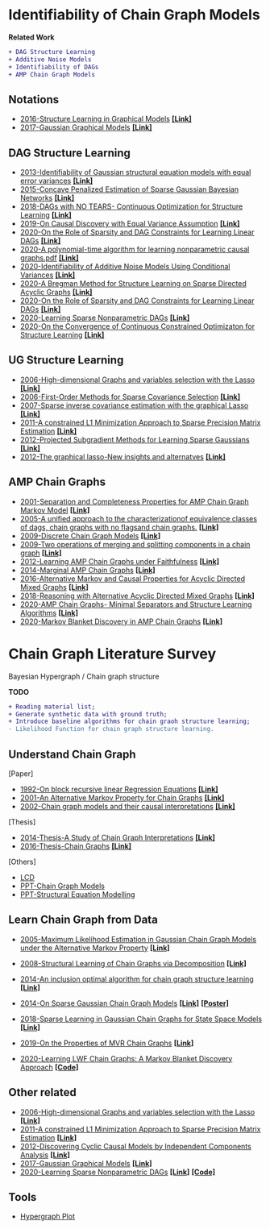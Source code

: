 # Identifiability of Chain Graph Models
**Related Work**
```diff
+ DAG Structure Learning
+ Additive Noise Models
+ Identifiability of DAGs
+ AMP Chain Graph Models 
```
## Notations
- [2016-Structure Learning in Graphical Models](Papers/2016-Structure%20Learning%20in%20Graphical%20Models.pdf) [**[Link]**](https://arxiv.org/abs/1606.02359)
- [2017-Gaussian Graphical Models](Papers/2017-Gaussian%20Graphical%20Models.pdf)  [**[Link]**](https://arxiv.org/pdf/1707.04345.pdf)


## DAG Structure Learning
- [2013-Identifiability of Gaussian structural equation models with equal error variances](Papers/2013-Identifiability%20of%20Gaussian%20structural%20equation%20models%20with%20equal%20error%20variances.pdf) [**[Link]**](https://arxiv.org/abs/1205.2536)
- [2015-Concave Penalized Estimation of Sparse Gaussian Bayesian Networks]() [**[Link]**](https://www.jmlr.org/papers/volume16/aragam15a/aragam15a.pdf)
- [2018-DAGs with NO TEARS- Continuous Optimization for Structure Learning](Papers/2018-DAGs%20with%20NO%20TEARS-%20Continuous%20Optimization%20for%20Structure%20Learning.pdf) [**[Link]**](https://arxiv.org/abs/1803.01422)
- [2019-On Causal Discovery with Equal Variance Assumption](Papers/2019-On%20Causal%20Discovery%20with%20Equal%20Variance%20Assumption.pdf) [**[Link]**](https://arxiv.org/abs/1807.03419)
- [2020-On the Role of Sparsity and DAG Constraints for Learning Linear DAGs](Papers/2020-On%20the%20Role%20of%20Sparsity%20and%20DAG%20Constraints%20for%20Learning%20Linear%20DAGs.pdf) [**[Link]**](https://neurips.cc/virtual/2020/public/poster_d04d42cdf14579cd294e5079e0745411.html)
- [2020-A polynomial-time algorithm for learning nonparametric causal graphs.pdf](Papers/2020-A%20polynomial-time%20algorithm%20for%20learning%20nonparametric%20causal%20graphs.pdf) [**[Link]**](https://arxiv.org/abs/2006.11970)
- [2020-Identifiability of Additive Noise Models Using Conditional Variances](Papers/2020-Identifiability%20of%20Additive%20Noise%20Models%20Using%20Conditional%20Variances.pdf)  [**[Link]**](https://jmlr.org/papers/v21/19-664.html)
- [2020-A Bregman Method for Structure Learning on Sparse Directed Acyclic Graphs](Papers/2020-A%20Bregman%20Method%20for%20Structure%20Learning%20on%20Sparse%20Directed%20Acyclic%20Graphs.pdf) [**[Link]**](https://arxiv.org/abs/2011.02764)
- [2020-On the Role of Sparsity and DAG Constraints for Learning Linear DAGs](Papers/2020-On%20the%20Role%20of%20Sparsity%20and%20DAG%20Constraints%20for%20Learning%20Linear%20DAGs.pdf) [**[Link]**](https://arxiv.org/abs/2006.10201)
- [2020-Learning Sparse Nonparametric DAGs](Papers/2020-Learning%20Sparse%20Nonparametric%20DAGs.pdf) [**[Link]**](http://proceedings.mlr.press/v108/zheng20a.html)
- [2020-On the Convergence of Continuous Constrained Optimizaton for Structure Learning](Papers/2020-On%20the%20Convergence%20of%20Continuous%20Constrained%20Optimizaton%20for%20Structure%20Learning.pdf) [**[Link]**](https://arxiv.org/abs/2011.11150)


## UG Structure Learning
- [2006-High-dimensional Graphs and variables selection with the Lasso](Papers/2006-High-dimensional%20Graphs%20and%20variables%20selection%20with%20the%20Lasso.pdf) [**[Link]**](https://arxiv.org/pdf/math/0608017.pdf)
- [2006-First-Order Methods for Sparse Covariance Selection](Papers/2006-First-Order%20Methods%20for%20Sparse%20Covariance%20Selection.pdf) [**[Link]**](https://arxiv.org/abs/math/0609812)
- [2007-Sparse inverse covariance estimation with the graphical Lasso](Papers/2007-Sparse%20inverse%20covariance%20estimation%20with%20the%20graphical%20Lasso.pdf)  [**[Link]**](http://statweb.stanford.edu/~tibs/ftp/graph.pdf)
- [2011-A constrained L1 Minimization Approach to Sparse Precision Matrix Estimation]()  [**[Link]**](https://arxiv.org/abs/1102.2233)
- [2012-Projected Subgradient Methods for Learning Sparse Gaussians](Papers/2012-Projected%20Subgradient%20Methods%20for%20Learning%20Sparse%20Gaussians.pdf) [**[Link]**](https://arxiv.org/abs/1206.3249)
- [2012-The graphical lasso-New insights and alternatves](Papers/2012-The%20graphical%20lasso-New%20insights%20and%20alternatves.pdf)  [**[Link]**](https://arxiv.org/abs/1111.5479)


## AMP Chain Graphs
- [2001-Separation and Completeness Properties for AMP Chain Graph Markov Model](Papers/2001-Separation%20and%20Completeness%20Properties%20for%20AMP%20Chain%20Graph%20Markov%20Model.pdf) [**[Link]**](https://www.jstor.org/stable/2699950?seq=1#metadata_info_tab_contents)
- [2005-A unified approach to the characterizationof equivalence classes of dags, chain graphs with no flagsand chain graphs.](Papers/2005-A%20Unified%20Approach%20to%20the%20Characterization%20of%20Equivalence%20Classes%20of%20DAGs%2C%20Chain%20Graphs%20with%20no%20Flags%20and%20Chain%20Graphs.pdf)  [**[Link]**](https://onlinelibrary.wiley.com/doi/abs/10.1111/j.1467-9469.2005.00422.x)
- [2009-Discrete Chain Graph Models](Papers/2009-Discrete%20Chain%20Graph%20Models.pdf)  [**[Link]**](https://projecteuclid.org/download/pdfview_1/euclid.bj/1251463279)
- [2009-Two operations of merging and splitting components in a chain graph](Papers/2009-Two%20operations%20of%20merging%20and%20splitting%20components%20in%20a%20chain%20graph.pdf)  [**[Link]**](https://dml.cz/bitstream/handle/10338.dmlcz/140074/Kybernetika_45-2009-2_3.pdf)
- [2012-Learning AMP Chain Graphs under Faithfulness](Papers/2012-Learning%20AMP%20Chain%20Graphs%20under%20Faithfulness.pdf)  [**[Link]**](http://leo.ugr.es/pgm2012/submissions/pgm2012_submission_7.pdf)
- [2014-Marginal AMP Chain Graphs](Papers/2014-Marginal%20AMP%20Chain%20Graphs.pdf)   [**[Link]**](https://www.sciencedirect.com/science/article/pii/S0888613X14000498)
- [2016-Alternative Markov and Causal Properties for Acyclic Directed Mixed Graphs](Papers/2016-Alternative%20Markov%20and%20Causal%20Properties%20for%20Acyclic%20Directed%20Mixed%20Graphs.pdf)  [**[Link]**](https://arxiv.org/pdf/1511.05835.pdf) 
- [2018-Reasoning with Alternative Acyclic Directed Mixed Graphs](Papers/2018-Reasoning%20with%20Alternative%20Acyclic%20Directed%20Mixed%20Graphs.pdf)  [**[Link]**](https://link.springer.com/article/10.1007/s41237-018-0051-2)
- [2020-AMP Chain Graphs- Minimal Separators and Structure Learning Algorithms](Papers/2020-AMP%20Chain%20Graphs-%20Minimal%20Separators%20and%20Structure%20Learning%20Algorithms.pdf)  [**[Link]**](https://www.jair.org/index.php/jair/article/view/12101)
- [2020-Markov Blanket Discovery in AMP Chain Graphs](Papers/2020-Markov%20Blanket%20Discovery%20in%20AMP%20Chain%20Graphs.pdf)  [**[Link]**](https://cse.sc.edu/~javidian/Notes_Presentations/PGM2020_AMPCGs.pdf)

# Chain Graph Literature Survey
Bayesian Hypergraph / Chain graph structure 


**TODO**
```diff
+ Reading material list;
+ Generate synthetic data with ground truth;
+ Introduce baseline algorithms for chain graoh structure learning;
- Likelihood Function for chain graph structure learning.
```

## Understand Chain Graph
[Paper]
- [1992-On block recursive linear Regression Equations](Papers/1992-On%20block%20recursive%20linear%20Regression%20Equations.pdf) [**[Link]**](https://www.jstor.org/stable/43601443?seq=1)
- [2001-An Alternative Markov Property for Chain Graphs](Papers/2001-An%20Alternative%20Markov%20Property%20for%20Chain%20Graphs.pdf) [**[Link]**](https://arxiv.org/abs/1302.3553)
- [2002-Chain graph models and their causal interpretations](Papers/2002-Chain%20graph%20models%20and%20their%20causal%20interpretations.pdf) [**[Link]**](https://rss.onlinelibrary.wiley.com/doi/full/10.1111/1467-9868.00340)

[Thesis]
- [2014-Thesis-A Study of Chain Graph Interpretations](Papers/2014-Thesis-A%20Study%20of%20Chain%20Graph%20Interpretations.pdf) [**[Link]**](https://www.diva-portal.org/smash/get/diva2:706317/FULLTEXT02.pdf)
- [2016-Thesis-Chain Graphs](Papers/2016-Thesis-Chain%20Graphs.pdf) [**[Link]**](https://liu.diva-portal.org/smash/get/diva2:910177/FULLTEXT01.pdf)

[Others]
- [LCD](Papers/lcd.pdf)
- [PPT-Chain Graph Models](Papers/PPT-Chain%20Graph%20Models.pdf)
- [PPT-Structural Equation Modelling](Papers/PPT-SEM.pdf)


## Learn Chain Graph from Data
- [2005-Maximum Likelihood Estimation in Gaussian Chain Graph Models under the Alternative Markov Property](Papers/2005-Maximum%20Likelihood%20Estimation%20in%20Gaussian%20Chain%20Graph%20Models%20under%20the%20Alternative%20Markov%20Property.pdf) [**[Link]**](https://arxiv.org/abs/math/0508266)

- [2008-Structural Learning of Chain Graphs via Decomposition](Papers/2008-Structural%20Learning%20of%20Chain%20Graphs%20via%20Decomposition.pdf) [**[Link]**](https://www.jmlr.org/papers/volume9/ma08a/ma08a.pdf)
- [2014-An inclusion optimal algorithm for chain graph structure learning](Papers/2014-An%20inclusion%20optimal%20algorithm%20for%20chain%20graph%20structure%20learning.pdf) [**[Link]**](http://proceedings.mlr.press/v33/pena14.html)
- [2014-On Sparse Gaussian Chain Graph Models](Papers/2014-On%20Sparse%20Gaussian%20Chain%20Graph%20Models.pdf) [**[Link]**](https://papers.nips.cc/paper/5320-on-sparse-gaussian-chain-graph-models) [**[Poster]**](http://calvinmccarter.com/papers/chaingraph-poster.pdf)
- [2018-Sparse Learning in Gaussian Chain Graphs for State Space Models](Papers/2018-Sparse%20Learning%20in%20Gaussian%20Chain%20Graphs%20for%20State%20Space%20Models.pdf) [**[Link]**](http://proceedings.mlr.press/v72/petersen18a.html)
- [2019-On the Properties of MVR Chain Graphs](Papers/2019-On%20the%20Properties%20of%20MVR%20Chain%20Graphs.pdf) [**[Link]**](https://arxiv.org/abs/1803.04262)

- [2020-Learning LWF Chain Graphs: A Markov Blanket Discovery Approach](https://arxiv.org/abs/2006.00970) [**[Code]**](https://github.com/majavid/MbLWF2020)

## Other related
- [2006-High-dimensional Graphs and variables selection with the Lasso](Papers/2006-High-dimensional%20Graphs%20and%20variables%20selection%20with%20the%20Lasso.pdf) [**[Link]**](https://projecteuclid.org/euclid.aos/1152540754)
- [2011-A constrained L1 Minimization Approach to Sparse Precision Matrix Estimation](Papers/2011-A%20constrained%20L1%20Minimization%20Approach%20to%20Sparse%20Precision%20Matrix%20Estimation.pdf) [**[Link]**](https://amstat.tandfonline.com/doi/abs/10.1198/jasa.2011.tm10155)
- [2012-Discovering Cyclic Causal Models by Independent Components Analysis](Papers/2012-Discovering%20Cyclic%20Causal%20Models%20by%20Independent%20Components%20Analysis.pdf) [**[Link]**](https://arxiv.org/abs/1206.3273)
- [2017-Gaussian Graphical Models](Papers/2017-Gaussian%20Graphical%20Models.pdf) [**[Link]**](https://arxiv.org/pdf/1707.04345.pdf)
- [2020-Learning Sparse Nonparametric DAGs](Papers/2020-AISTATS-Learning%20Sparse%20Nonparametric%20DAGs.pdf) [**[Link]**](http://proceedings.mlr.press/v108/zheng20a/zheng20a.pdf) [**[Code]**](https://github.com/xunzheng/notears)


## Tools
- [Hypergraph Plot](https://resources.wolframcloud.com/FunctionRepository/resources/HypergraphPlot)

